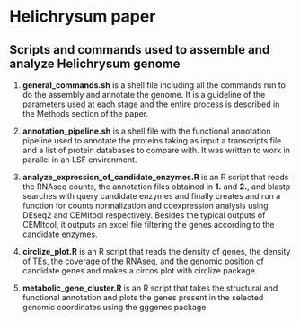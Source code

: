 # Helichrysum paper
## Scripts and commands used to assemble and analyze Helichrysum genome

1) **general_commands.sh** is a shell file including all the commands run to do the assembly and annotate the genome. It is a guideline of the parameters used at each stage and the entire process is described in the Methods section of the paper.

2) **annotation_pipeline.sh** is a shell file with the functional annotation pipeline used to annotate the proteins taking as input a transcripts file and a list of protein databases to compare with. It was written to work in parallel in an LSF environment.

3) **analyze_expression_of_candidate_enzymes.R** is an R script that reads the RNAseq counts, the annotation files obtained in **1.** and **2.**, and blastp searches with query candidate enzymes and finally creates and run a function for counts normalization and coexpression analysis using DEseq2 and CEMItool respectively. Besides the typical outputs of CEMItool, it outputs an excel file filtering the genes according to the candidate enzymes.

4) **circlize_plot.R** is an R script that reads the density of genes, the density of TEs, the coverage of the RNAseq, and the genomic position of candidate genes and makes a circos plot with circlize package.

5) **metabolic_gene_cluster.R** is an R script that takes the structural and functional annotation and plots the genes present in the selected genomic coordinates using the gggenes package.
